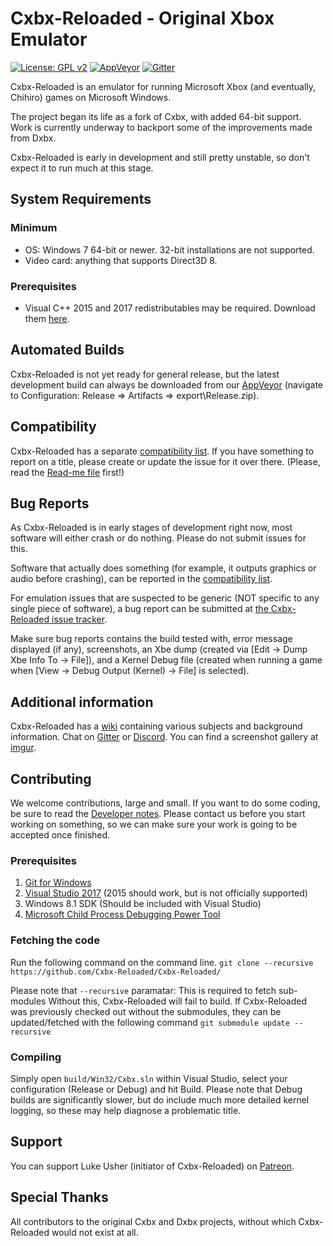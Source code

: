 # Cxbx-Reloaded - Original Xbox Emulator 
[![License: GPL v2](https://img.shields.io/badge/License-GPL%20v2-blue.svg)](https://img.shields.io/badge/License-GPL%20v2-blue.svg)
[![AppVeyor](https://ci.appveyor.com/api/projects/status/iao43irxl3umbp33?svg=true)](https://ci.appveyor.com/project/SoullessSentinel/cxbx-reloaded)
[![Gitter](https://badges.gitter.im/gitterHQ/gitter.svg)](https://gitter.im/Cxbx-Reloaded/Lobby)

Cxbx-Reloaded is an emulator for running Microsoft Xbox (and eventually, Chihiro) games on Microsoft Windows.

The project began its life as a fork of Cxbx, with added 64-bit support. Work is currently underway to backport some of the improvements made from Dxbx.

Cxbx-Reloaded is early in development and still pretty unstable, so don't expect it to run much at this stage.

## System Requirements
### Minimum
  * OS: Windows 7 64-bit or newer. 32-bit installations are not supported.
  * Video card: anything that supports Direct3D 8.
### Prerequisites
  * Visual C++ 2015 and 2017 redistributables may be required. Download them [here](https://support.microsoft.com/en-gb/help/2977003/the-latest-supported-visual-c-downloads).
  
## Automated Builds
Cxbx-Reloaded is not yet ready for general release, but the latest development build can always be downloaded from our [AppVeyor](https://ci.appveyor.com/project/SoullessSentinel/cxbx-reloaded/branch/master) (navigate to Configuration: Release => Artifacts => export\Release.zip).

## Compatibility
Cxbx-Reloaded has a separate [compatibility list](https://github.com/Cxbx-Reloaded/game-compatibility/issues). If you have something to report on a title, please create or update the issue for it over there. (Please, read the [Read-me file](https://github.com/Cxbx-Reloaded/game-compatibility/blob/master/README.md) first!)

## Bug Reports
As Cxbx-Reloaded is in early stages of development right now, most software will either crash or do nothing. Please do not submit issues for this.

Software that actually does something (for example, it outputs graphics or audio before crashing), can be reported in the [compatibility list](https://github.com/Cxbx-Reloaded/game-compatibility/issues).

For emulation issues that are suspected to be generic (NOT specific to any single piece of software), a bug report can be submitted at [the Cxbx-Reloaded issue tracker](https://github.com/Cxbx-Reloaded/Cxbx-Reloaded/issues).

Make sure bug reports contains the build tested with, error message displayed (if any), screenshots, an Xbe dump (created via [Edit -> Dump Xbe Info To -> File]), and a Kernel Debug file (created when running a game when [View -> Debug Output (Kernel) -> File] is selected).

## Additional information
Cxbx-Reloaded has a [wiki](http://github.com/Cxbx-Reloaded/Cxbx-Reloaded/wiki) containing various subjects and background information.
Chat on [Gitter](https://gitter.im/Cxbx-Reloaded/Lobby) or [Discord](https://discord.gg/26Xjx23).
You can find a screenshot gallery at [imgur](http://imgur.com/a/Bzvti).

## Contributing
We welcome contributions, large and small. If you want to do some coding, be sure to read the [Developer notes](https://github.com/Cxbx-Reloaded/Cxbx-Reloaded/wiki/Developer-notes). Please contact us before you start working on something, so we can make sure your work is going to be accepted once finished.

### Prerequisites 
1. [Git for Windows](https://git-scm.com/)
2. [Visual Studio 2017](https://www.visualstudio.com/downloads/) (2015 should work, but is not officially supported)
3. Windows 8.1 SDK (Should be included with Visual Studio)
4. [Microsoft Child Process Debugging Power Tool](https://marketplace.visualstudio.com/items?itemName=GreggMiskelly.MicrosoftChildProcessDebuggingPowerTool)

### Fetching the code
Run the following command on the command line.
`git clone --recursive https://github.com/Cxbx-Reloaded/Cxbx-Reloaded/`

Please note that `--recursive` paramatar: This is required to fetch sub-modules Without this, Cxbx-Reloaded will fail to build.
If Cxbx-Reloaded was previously checked out without the submodules, they can be updated/fetched with the following command
`git submodule update --recursive`

### Compiling
Simply open `build/Win32/Cxbx.sln` within Visual Studio, select your configuration (Release or Debug) and hit Build.
Please note that Debug builds are significantly slower, but do include much more detailed kernel logging, so these may help diagnose a problematic title.

## Support
You can support Luke Usher (initiator of Cxbx-Reloaded) on [Patreon](https://www.patreon.com/LukeUsher).

## Special Thanks
All contributors to the original Cxbx and Dxbx projects, without which Cxbx-Reloaded would not exist at all.
